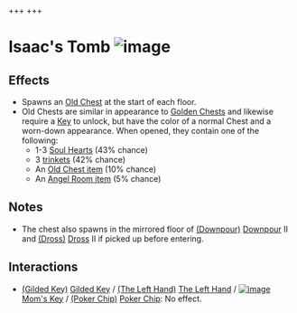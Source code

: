 +++
+++

 # Isaac's Tomb ![image](/image/Isaac%27s_Tomb.png) 

Effects
---------


* Spawns an [Old Chest](/wiki/Old_Chest "Old Chest") at the start of each floor.
* Old Chests are similar in appearance to [Golden Chests](/wiki/Golden_Chest "Golden Chest") and likewise require a [Key](/wiki/Key "Key") to unlock, but have the color of a normal Chest and a worn-down appearance. When opened, they contain one of the following:
	+ 1-3 [Soul Hearts](/wiki/Soul_Hearts "Soul Hearts") (43% chance)
	+ 3 [trinkets](/wiki/Trinkets "Trinkets") (42% chance)
	+ An [Old Chest item](/wiki/Old_Chest_(Item_Pool) "Old Chest (Item Pool)") (10% chance)
	+ An [Angel Room item](/wiki/Angel_Room_(Item_Pool) "Angel Room (Item Pool)") (5% chance)


Notes
-------


* The chest also spawns in the mirrored floor of [(Downpour)](/wiki/Downpour "Downpour") [Downpour](/wiki/Downpour "Downpour") II and [(Dross)](/wiki/Dross "Dross") [Dross](/wiki/Dross "Dross") II if picked up before entering.


Interactions
--------------


* [(Gilded Key)](/wiki/Gilded_Key "Gilded Key") [Gilded Key](/wiki/Gilded_Key "Gilded Key") / [(The Left Hand)](/wiki/The_Left_Hand "The Left Hand") [The Left Hand](/wiki/The_Left_Hand "The Left Hand") / [![image](/image/Mom%27s_Key.png)](/wiki/Mom%27s_Key "Mom's Key") [Mom's Key](/wiki/Mom%27s_Key "Mom's Key") / [(Poker Chip)](/wiki/Poker_Chip "Poker Chip") [Poker Chip](/wiki/Poker_Chip "Poker Chip"): No effect.


